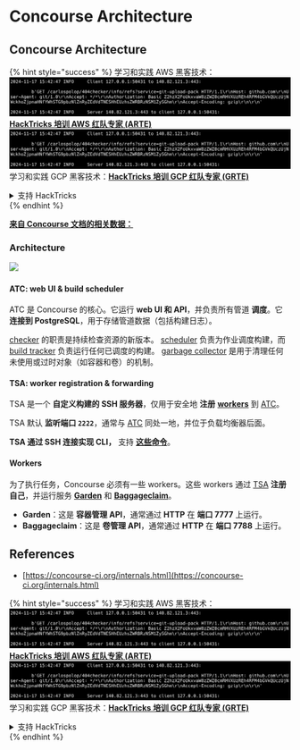 # Concourse Architecture

## Concourse Architecture

{% hint style="success" %}
学习和实践 AWS 黑客技术：<img src="../../.gitbook/assets/image (1).png" alt="" data-size="line">[**HackTricks 培训 AWS 红队专家 (ARTE)**](https://training.hacktricks.xyz/courses/arte)<img src="../../.gitbook/assets/image (1).png" alt="" data-size="line">\
学习和实践 GCP 黑客技术：<img src="../../.gitbook/assets/image (2).png" alt="" data-size="line">[**HackTricks 培训 GCP 红队专家 (GRTE)**<img src="../../.gitbook/assets/image (2).png" alt="" data-size="line">](https://training.hacktricks.xyz/courses/grte)

<details>

<summary>支持 HackTricks</summary>

* 查看 [**订阅计划**](https://github.com/sponsors/carlospolop)!
* **加入** 💬 [**Discord 群组**](https://discord.gg/hRep4RUj7f) 或 [**电报群组**](https://t.me/peass) 或 **在** **Twitter** 🐦 [**@hacktricks\_live**](https://twitter.com/hacktricks\_live)** 上关注我们。**
* **通过向** [**HackTricks**](https://github.com/carlospolop/hacktricks) 和 [**HackTricks Cloud**](https://github.com/carlospolop/hacktricks-cloud) github 仓库提交 PR 分享黑客技巧。

</details>
{% endhint %}

[**来自 Concourse 文档的相关数据：**](https://concourse-ci.org/internals.html)

### Architecture

![](<../../.gitbook/assets/image (187).png>)

#### ATC: web UI & build scheduler

ATC 是 Concourse 的核心。它运行 **web UI 和 API**，并负责所有管道 **调度**。它 **连接到 PostgreSQL**，用于存储管道数据（包括构建日志）。

[checker](https://concourse-ci.org/checker.html) 的职责是持续检查资源的新版本。 [scheduler](https://concourse-ci.org/scheduler.html) 负责为作业调度构建，而 [build tracker](https://concourse-ci.org/build-tracker.html) 负责运行任何已调度的构建。 [garbage collector](https://concourse-ci.org/garbage-collector.html) 是用于清理任何未使用或过时对象（如容器和卷）的机制。

#### TSA: worker registration & forwarding

TSA 是一个 **自定义构建的 SSH 服务器**，仅用于安全地 **注册** [**workers**](https://concourse-ci.org/internals.html#architecture-worker) 到 [ATC](https://concourse-ci.org/internals.html#component-atc)。

TSA 默认 **监听端口 `2222`**，通常与 [ATC](https://concourse-ci.org/internals.html#component-atc) 同处一地，并位于负载均衡器后面。

**TSA 通过 SSH 连接实现 CLI，** 支持 [**这些命令**](https://concourse-ci.org/internals.html#component-tsa)。

#### Workers

为了执行任务，Concourse 必须有一些 workers。这些 workers 通过 [TSA](https://concourse-ci.org/internals.html#component-tsa) **注册自己**，并运行服务 [**Garden**](https://github.com/cloudfoundry-incubator/garden) 和 [**Baggageclaim**](https://github.com/concourse/baggageclaim)。

* **Garden**：这是 **容器管理 API**，通常通过 **HTTP** 在 **端口 7777** 上运行。
* **Baggageclaim**：这是 **卷管理 API**，通常通过 **HTTP** 在 **端口 7788** 上运行。

## References

* [https://concourse-ci.org/internals.html](https://concourse-ci.org/internals.html)

{% hint style="success" %}
学习和实践 AWS 黑客技术：<img src="../../.gitbook/assets/image (1).png" alt="" data-size="line">[**HackTricks 培训 AWS 红队专家 (ARTE)**](https://training.hacktricks.xyz/courses/arte)<img src="../../.gitbook/assets/image (1).png" alt="" data-size="line">\
学习和实践 GCP 黑客技术：<img src="../../.gitbook/assets/image (2).png" alt="" data-size="line">[**HackTricks 培训 GCP 红队专家 (GRTE)**<img src="../../.gitbook/assets/image (2).png" alt="" data-size="line">](https://training.hacktricks.xyz/courses/grte)

<details>

<summary>支持 HackTricks</summary>

* 查看 [**订阅计划**](https://github.com/sponsors/carlospolop)!
* **加入** 💬 [**Discord 群组**](https://discord.gg/hRep4RUj7f) 或 [**电报群组**](https://t.me/peass) 或 **在** **Twitter** 🐦 [**@hacktricks\_live**](https://twitter.com/hacktricks\_live)** 上关注我们。**
* **通过向** [**HackTricks**](https://github.com/carlospolop/hacktricks) 和 [**HackTricks Cloud**](https://github.com/carlospolop/hacktricks-cloud) github 仓库提交 PR 分享黑客技巧。

</details>
{% endhint %}
